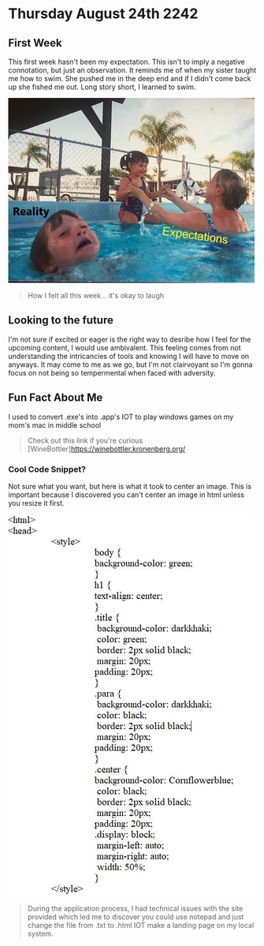 # Thursday August 24th 2242

## First Week
This first week hasn't been my expectation. This isn't to imply a negative connotation, but just an observation. It reminds me of when my sister taught me how to swim. She pushed me in the deep end and if I didn't come back up she fished me out. Long story short, I learned to swim.

![Alt text](img/MyGithubExperience.jpg)
> How I felt all this week... it's okay to laugh

## Looking to the future
I'm not sure if excited or eager is the right way to desribe how I feel for the upcoming content, I would use ambivalent. This feeling comes from not understanding the intricancies of tools and knowing I will have to move on anyways. It may come to me as we go, but I'm not clairvoyant so I'm gonna focus on not being so tempermental when faced with adversity.

## Fun Fact About Me
I used to convert .exe's into .app's IOT to play windows games on my mom's mac in middle school
> Check out this link if you're curious [WineBottler]https://winebottler.kronenberg.org/

### Cool Code Snippet?
Not sure what you want, but here is what it took to center an image. This is important because I discovered you can't center an image in html unless you resize it first.

![Alt text](img/Codesnippet.JPG)

> During the application process, I had technical issues with the site provided which led me to discover you could use notepad and just change the file from .txt to .html IOT make a landing page on my local system.